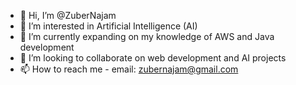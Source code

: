 - 👋 Hi, I’m @ZuberNajam
- 👀 I’m interested in Artificial Intelligence (AI)
- 🌱 I’m currently expanding on my knowledge of AWS and Java development
- 💞️ I’m looking to collaborate on web development and AI projects
- 📫 How to reach me - email: zubernajam@gmail.com

<!---
ZuberNajam/ZuberNajam is a ✨ special ✨ repository because its `README.md` (this file) appears on your GitHub profile.
You can click the Preview link to take a look at your changes.
--->
